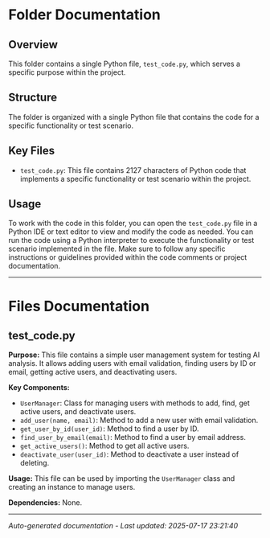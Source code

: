 # Folder Documentation

## Overview
This folder contains a single Python file, `test_code.py`, which serves a specific purpose within the project.

## Structure
The folder is organized with a single Python file that contains the code for a specific functionality or test scenario.

## Key Files
- `test_code.py`: This file contains 2127 characters of Python code that implements a specific functionality or test scenario within the project.

## Usage
To work with the code in this folder, you can open the `test_code.py` file in a Python IDE or text editor to view and modify the code as needed. You can run the code using a Python interpreter to execute the functionality or test scenario implemented in the file. Make sure to follow any specific instructions or guidelines provided within the code comments or project documentation.

---

# Files Documentation

## test_code.py

**Purpose:** This file contains a simple user management system for testing AI analysis. It allows adding users with email validation, finding users by ID or email, getting active users, and deactivating users.

**Key Components:**
- `UserManager`: Class for managing users with methods to add, find, get active users, and deactivate users.
- `add_user(name, email)`: Method to add a new user with email validation.
- `get_user_by_id(user_id)`: Method to find a user by ID.
- `find_user_by_email(email)`: Method to find a user by email address.
- `get_active_users()`: Method to get all active users.
- `deactivate_user(user_id)`: Method to deactivate a user instead of deleting.

**Usage:** This file can be used by importing the `UserManager` class and creating an instance to manage users.

**Dependencies:** None.

---
*Auto-generated documentation - Last updated: 2025-07-17 23:21:40*
